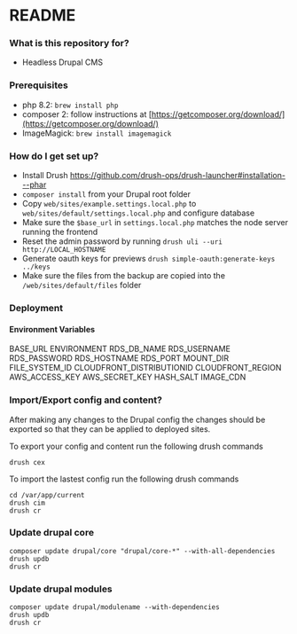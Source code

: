 # README #

### What is this repository for? ###

* Headless Drupal CMS

### Prerequisites ###
* php 8.2: `brew install php`
* composer 2: follow instructions at [https://getcomposer.org/download/](https://getcomposer.org/download/)
* ImageMagick: `brew install imagemagick`

### How do I get set up? ###

* Install Drush https://github.com/drush-ops/drush-launcher#installation---phar
* `composer install` from your Drupal root folder
* Copy `web/sites/example.settings.local.php` to `web/sites/default/settings.local.php` and configure database
* Make sure the `$base_url` in `settings.local.php` matches the node server running the frontend
* Reset the admin password by running `drush uli --uri http://LOCAL_HOSTNAME`
* Generate oauth keys for previews `drush simple-oauth:generate-keys ../keys`
* Make sure the files from the backup are copied into the `/web/sites/default/files` folder

### Deployment ###

#### Environment Variables ####
BASE_URL
ENVIRONMENT
RDS_DB_NAME
RDS_USERNAME
RDS_PASSWORD
RDS_HOSTNAME
RDS_PORT
MOUNT_DIR
FILE_SYSTEM_ID
CLOUDFRONT_DISTRIBUTIONID
CLOUDFRONT_REGION
AWS_ACCESS_KEY
AWS_SECRET_KEY
HASH_SALT
IMAGE_CDN

### Import/Export config and content? ###

After making any changes to the Drupal config the changes should be exported so that they can be applied to deployed sites.

To export your config and content run the following drush commands

```
drush cex
```

To import the lastest config run the following drush commands

```
cd /var/app/current
drush cim
drush cr
```

### Update drupal core ###
```
composer update drupal/core "drupal/core-*" --with-all-dependencies
drush updb
drush cr
```

### Update drupal modules ###
```
composer update drupal/modulename --with-dependencies
drush updb
drush cr
```
